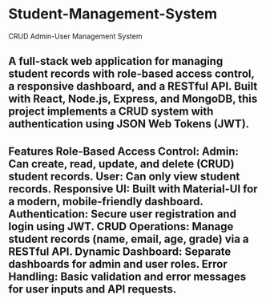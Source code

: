 # Student-Management-System
CRUD Admin-User Management System

## A full-stack web application for managing student records with role-based access control, a responsive dashboard, and a RESTful API. Built with React, Node.js, Express, and MongoDB, this project implements a CRUD system with authentication using JSON Web Tokens (JWT).

<h2>Features
  Role-Based Access Control: 
Admin: Can create, read, update, and delete (CRUD) student records.
User: Can only view student records.
Responsive UI: Built with Material-UI for a modern, mobile-friendly dashboard.
Authentication: Secure user registration and login using JWT.
CRUD Operations: Manage student records (name, email, age, grade) via a RESTful API.
Dynamic Dashboard: Separate dashboards for admin and user roles.
Error Handling: Basic validation and error messages for user inputs and API requests.



